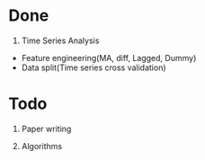 # Done

1. Time Series Analysis
- Feature engineering(MA, diff, Lagged, Dummy)
- Data split(Time series cross validation)

# Todo

1. Paper writing

2. Algorithms
